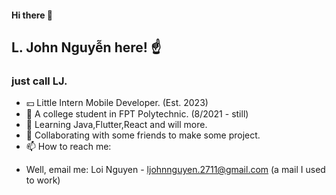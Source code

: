 #### Hi there 👋
## L. John Nguyễn here! ☝️
###  just call LJ.

- 💴 Little Intern Mobile Developer. (Est. 2023)
- 🔭 A college student in FPT Polytechnic. (8/2021 - still)
- 🌱 Learning Java,Flutter,React and will more.
- 👯 Collaborating with some friends to make some project.
- 📫 How to reach me:
+ Well, email me: Loi Nguyen - ljohnnguyen.2711@gmail.com (a mail I used to work)
